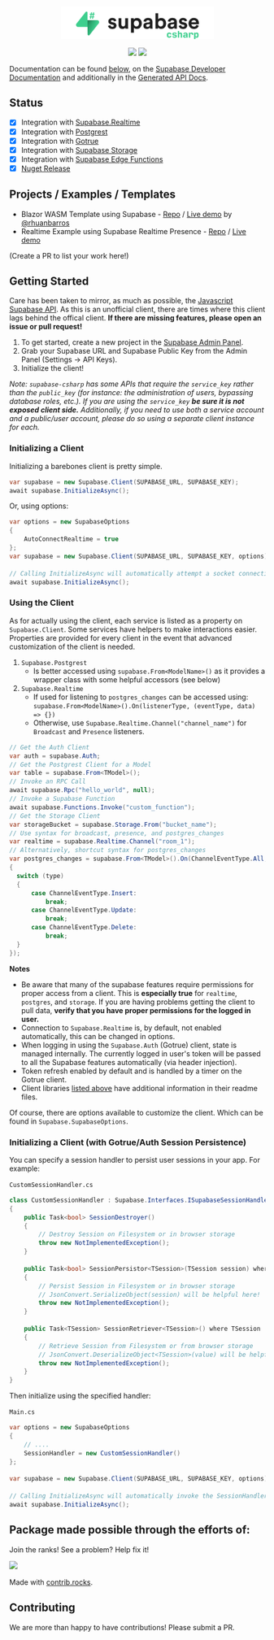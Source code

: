 <p align="center">
<img width="300" src=".github/supabase-csharp.png"/>
</p>
<p align="center">
  <img src="https://github.com/supabase/supabase-csharp/workflows/Build%20And%20Test/badge.svg"/>
  <a href="https://www.nuget.org/packages/supabase-csharp/">
    <img src="https://img.shields.io/nuget/vpre/supabase-csharp"/>
  </a>
</p>

Documentation can be found [below](#getting-started), on the [Supabase Developer Documentation](https://supabase.com/docs/reference/csharp/introduction) and additionally in the [Generated API Docs](https://supabase-community.github.io/supabase-csharp/api/Supabase.Client.html).

## Status

- [x] Integration with [Supabase.Realtime](https://github.com/supabase-community/realtime-csharp)
- [x] Integration with [Postgrest](https://github.com/supabase-community/postgrest-csharp)
- [x] Integration with [Gotrue](https://github.com/supabase-community/gotrue-csharp)
- [x] Integration with [Supabase Storage](https://github.com/supabase-community/storage-csharp)
- [x] Integration with [Supabase Edge Functions](https://github.com/supabase-community/functions-csharp)
- [x] [Nuget Release](https://www.nuget.org/packages/supabase-csharp)

## Projects / Examples / Templates

- Blazor WASM Template using Supabase - [Repo](/Examples/BlazorWebAssemblySupabaseTemplate) / [Live demo](https://blazorwasmsupabasetemplate.web.app/) by [@rhuanbarros](https://github.com/rhuanbarros)
- Realtime Example using Supabase Realtime Presence - [Repo](https://github.com/supabase-community/realtime-csharp/tree/master/Examples/PresenceExample) / [Live demo](https://multiplayer-csharp.azurewebsites.net/)

(Create a PR to list your work here!)

## Getting Started

Care has been taken to mirror, as much as possible, the [Javascript Supabase API](https://github.com/supabase/supabase-js). As this is an unofficial client, there are times where this client lags behind the offical client. **If there are missing features, please open an issue or pull request!**

1. To get started, create a new project in the [Supabase Admin Panel](https://app.supabase.io).
2. Grab your Supabase URL and Supabase Public Key from the Admin Panel (Settings -> API Keys).
3. Initialize the client!

_Note: `supabase-csharp` has some APIs that require the `service_key` rather than the `public_key` (for instance: the administration of users, bypassing database roles, etc.). If you are using the `service_key` **be sure it is not exposed client side.** Additionally, if you need to use both a service account and a public/user account, please do so using a separate client instance for each._

### Initializing a Client

Initializing a barebones client is pretty simple.

```c#
var supabase = new Supabase.Client(SUPABASE_URL, SUPABASE_KEY);
await supabase.InitializeAsync();
```

Or, using options:

```c#
var options = new SupabaseOptions
{
    AutoConnectRealtime = true
};
var supabase = new Supabase.Client(SUPABASE_URL, SUPABASE_KEY, options);

// Calling InitializeAsync will automatically attempt a socket connection if specified in the options.
await supabase.InitializeAsync();
```

### Using the Client

As for actually using the client, each service is listed as a property on `Supabase.Client`. Some services have helpers to make interactions easier. Properties are provided for every client in the event that advanced customization of the client is needed.

1. `Supabase.Postgrest`
   - Is better accessed using `supabase.From<ModelName>()` as it provides a wrapper class with some helpful accessors (see below)
2. `Supabase.Realtime`
   - If used for listening to `postgres_changes` can be accessed using: `supabase.From<ModelName>().On(listenerType, (eventType, data) => {})`
   - Otherwise, use `Supabase.Realtime.Channel("channel_name")` for `Broadcast` and `Presence` listeners.

```c#
// Get the Auth Client
var auth = supabase.Auth;
// Get the Postgrest Client for a Model
var table = supabase.From<TModel>();
// Invoke an RPC Call
await supabase.Rpc("hello_world", null);
// Invoke a Supabase Function
await supabase.Functions.Invoke("custom_function");
// Get the Storage Client
var storageBucket = supabase.Storage.From("bucket_name");
// Use syntax for broadcast, presence, and postgres_changes
var realtime = supabase.Realtime.Channel("room_1");
// Alternatively, shortcut syntax for postgres_changes
var postgres_changes = supabase.From<TModel>().On(ChannelEventType.All, (type, changes) =>
{
  switch (type)
  {
      case ChannelEventType.Insert:
          break;
      case ChannelEventType.Update:
          break;
      case ChannelEventType.Delete:
          break;
  }
});
```

**Notes**

- Be aware that many of the supabase features require permissions for proper access from a client. This is **especially true** for `realtime`, `postgres`, and `storage`. If you are having problems getting the client to pull data, **verify that you have proper permissions for the logged in user.**
- Connection to `Supabase.Realtime` is, by default, not enabled automatically, this can be changed in options.
- When logging in using the `Supabase.Auth` (Gotrue) client, state is managed internally. The currently logged in user's token will be passed to all the Supabase features automatically (via header injection).
- Token refresh enabled by default and is handled by a timer on the Gotrue client.
- Client libraries [listed above](#status) have additional information in their readme files.

Of course, there are options available to customize the client. Which can be found in `Supabase.SupabaseOptions`.

### Initializing a Client (with Gotrue/Auth Session Persistence)

You can specify a session handler to persist user sessions in your app. For example:

`CustomSessionHandler.cs`

```c#
class CustomSessionHandler : Supabase.Interfaces.ISupabaseSessionHandler
{
    public Task<bool> SessionDestroyer()
    {
        // Destroy Session on Filesystem or in browser storage
        throw new NotImplementedException();
    }

    public Task<bool> SessionPersistor<TSession>(TSession session) where TSession : Session
    {
        // Persist Session in Filesystem or in browser storage
        // JsonConvert.SerializeObject(session) will be helpful here!
        throw new NotImplementedException();
    }

    public Task<TSession> SessionRetriever<TSession>() where TSession : Session
    {
        // Retrieve Session from Filesystem or from browser storage
        // JsonConvert.DeserializeObject<TSession>(value) will be helpful here!
        throw new NotImplementedException();
    }
}
```

Then initialize using the specified handler:

`Main.cs`

```c#
var options = new SupabaseOptions
{
    // ....
    SessionHandler = new CustomSessionHandler()
};

var supabase = new Supabase.Client(SUPABASE_URL, SUPABASE_KEY, options);

// Calling InitializeAsync will automatically invoke the SessionHandler to setup the internal session state
await supabase.InitializeAsync();
```

## Package made possible through the efforts of:

Join the ranks! See a problem? Help fix it!

<a href="https://github.com/supabase-community/supabase-csharp/graphs/contributors">
  <img src="https://contrib.rocks/image?repo=supabase-community/supabase-csharp" />
</a>

Made with [contrib.rocks](https://contrib.rocks/preview?repo=supabase-community%2Fsupabase-csharp).

## Contributing

We are more than happy to have contributions! Please submit a PR.
